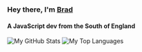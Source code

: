 ### Hey there, I'm [Brad](https://bradw.io)
#### A JavaScript dev from the South of England

![My GitHub Stats](https://github-readme-stats.vercel.app/api/?username=bradw&layout=compact&langs_count=10&theme=buefy&show_icons=true)
![My Top Languages](https://github-readme-stats.vercel.app/api/top-langs/?username=bradw&layout=compact&langs_count=6&theme=buefy)
